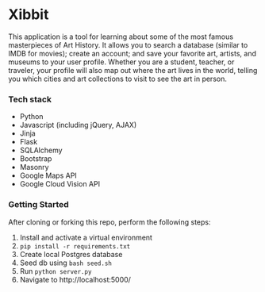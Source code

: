 # Xibbit

This application is a tool for learning about some of the most famous masterpieces of Art History. It allows you to search a database (similar to IMDB for movies); create an account; and save your favorite art, artists, and museums to your user profile.
Whether you are a student, teacher, or traveler, your profile will also map out where the art lives in the world, telling you which cities and art collections to visit to see the art in person.

### Tech stack

* Python
* Javascript (including jQuery, AJAX)
* Jinja
* Flask
* SQLAlchemy
* Bootstrap
* Masonry
* Google Maps API
* Google Cloud Vision API


### Getting Started

After cloning or forking this repo, perform the following steps:

1. Install and activate a virtual environment
2. `pip install -r requirements.txt`
3. Create local Postgres database
4. Seed db using `bash seed.sh`
5. Run `python server.py`
6. Navigate to http://localhost:5000/
